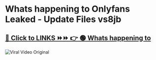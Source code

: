 
 # Whats happening to Onlyfans Leaked - Update Files vs8jb

## <h2><a href="https://clipsfans.com/Whats_happening_to&ref=git">🔗 Click to LINKS ⏩⏩ 👉 🟢 Whats happening to </a></h2>

<a href="https://clipsfans.com/Whats_happening_to&ref=git" rel="nofollow" data-target="animated-image.originalLink"><img src="https://i.ibb.co.com/xMMVF88/686577567.gif" alt="Viral Video Original" style="max-width: 100%; display: inline-block;" data-target="animated-image.originalImage"></a>

